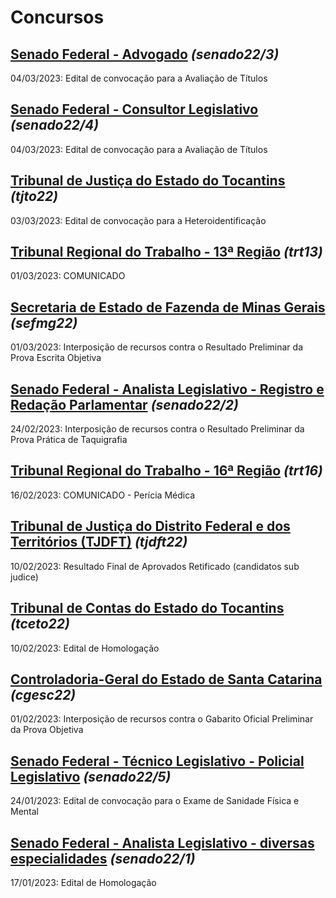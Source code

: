 # Concursos

## [Senado Federal - Advogado](./senado22-3/) *(senado22/3)*
04/03/2023: Edital de convocação para a Avaliação de Títulos

## [Senado Federal - Consultor Legislativo](./senado22-4/) *(senado22/4)*
04/03/2023: Edital de convocação para a Avaliação de Títulos

## [Tribunal de Justiça do Estado do Tocantins](./tjto22/) *(tjto22)*
03/03/2023: Edital de convocação para a Heteroidentificação

## [Tribunal Regional do Trabalho - 13ª Região](./trt13/) *(trt13)*
01/03/2023: COMUNICADO

## [Secretaria de Estado de Fazenda de Minas Gerais](./sefmg22/) *(sefmg22)*
01/03/2023: Interposição de recursos contra o Resultado Preliminar da Prova Escrita Objetiva

## [Senado Federal - Analista Legislativo - Registro e Redação Parlamentar](./senado22-2/) *(senado22/2)*
24/02/2023: Interposição de recursos contra o Resultado Preliminar da Prova Prática de Taquigrafia

## [Tribunal Regional do Trabalho - 16ª Região](./trt16/) *(trt16)*
16/02/2023: COMUNICADO - Perícia Médica

## [Tribunal de Justiça do Distrito Federal e dos Territórios (TJDFT)](./tjdft22/) *(tjdft22)*
10/02/2023: Resultado Final de Aprovados Retificado (candidatos sub judice)

## [Tribunal de Contas do Estado do Tocantins](./tceto22/) *(tceto22)*
10/02/2023: Edital de Homologação

## [Controladoria-Geral do Estado de Santa Catarina](./cgesc22/) *(cgesc22)*
01/02/2023: Interposição de recursos contra o Gabarito Oficial Preliminar da Prova Objetiva

## [Senado Federal - Técnico Legislativo - Policial Legislativo](./senado22-5/) *(senado22/5)*
24/01/2023: Edital de convocação para o Exame de Sanidade Física e Mental

## [Senado Federal - Analista Legislativo - diversas especialidades](./senado22-1/) *(senado22/1)*
17/01/2023: Edital de Homologação
